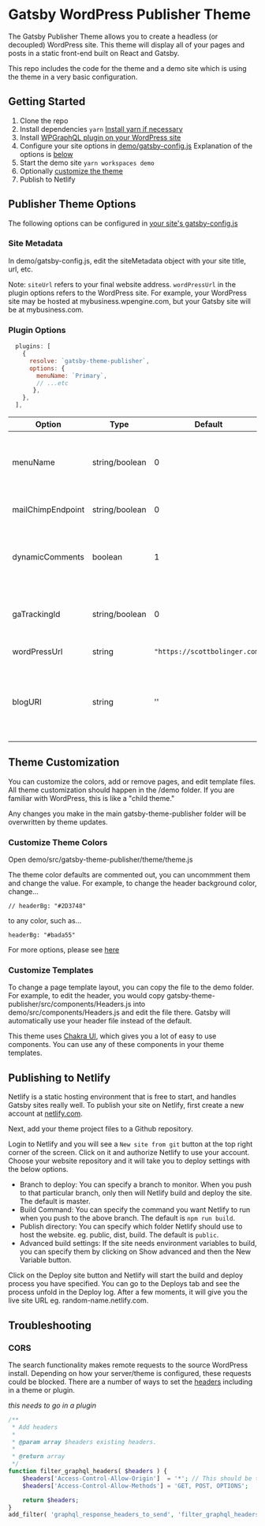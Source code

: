 # Gatsby WordPress Publisher Theme

The Gatsby Publisher Theme allows you to create a headless (or decoupled) WordPress site. This theme will display all of your pages and posts in a static front-end built on React and Gatsby. 

This repo includes the code for the theme and a demo site which is using the theme in a very basic configuration.

## Getting Started

1.  Clone the repo
2.  Install dependencies `yarn` [Install yarn if necessary](https://yarnpkg.com/lang/en/docs/install/)
3.  Install [WPGraphQL plugin on your WordPress site](https://github.com/wp-graphql/wp-graphql)
4.  Configure your site options in [demo/gatsby-config.js](https://github.com/staticfuse/gatsby-theme-publisher/blob/master/demo/gatsby-config.js#L18) Explanation of the options is [below](https://github.com/staticfuse/gatsby-theme-publisher#publisher-theme-options)
5.  Start the demo site `yarn workspaces demo`
6.  Optionally [customize the theme](https://github.com/staticfuse/gatsby-theme-publisher#theme-customization)
7.  Publish to Netlify

## Publisher Theme Options

The following options can be configured in [your site's gatsby-config.js](https://github.com/staticfuse/gatsby-theme-publisher/blob/master/demo/gatsby-config.js#L12)

### Site Metadata

In demo/gatsby-config.js, edit the siteMetadata object with your site title, url, etc. 

Note: `siteUrl` refers to your final website address. `wordPressUrl` in the plugin options refers to the WordPress site. For example, your WordPress site may be hosted at mybusiness.wpengine.com, but your Gatsby site will be at mybusiness.com.

### Plugin Options

```javascript
  plugins: [
    {
      resolve: `gatsby-theme-publisher`,
      options: {
        menuName: `Primary`,
        // ...etc
       },
    },
  ],
```

| Option | Type | Default | Description |
| -------| ---- | ------- | ----------- |
| menuName | string/boolean | 0 | The name of the _WordPress_ menu you'd like to use or `0` if you don't want render a menu. |
| mailChimpEndpoint | string/boolean | 0 | [Your mailchimp endpoint](https://www.gatsbyjs.org/packages/gatsby-plugin-mailchimp/#mailchimp-endpoint). Set to `0` to disable.
| dynamicComments | boolean | 1 | Enable or disable dynamic comments. If enabled, anyone can post a comment. |
| gaTrackingId | string/boolean | 0 | Your google analytics UA code. Set to `0` to disable Google Analytics. |
| wordPressUrl | string | `"https://scottbolinger.com"` | The URL of your WordPress site |
| blogURI | string | '' | The path prefix on the blog and blog posts. No leading slash. `'/blog'` would result in `https://my-domain.com/blog/`

## Theme Customization

You can customize the colors, add or remove pages, and edit template files. All theme customization should happen in the /demo folder. If you are familiar with WordPress, this is like a "child theme."

Any changes you make in the main gatsby-theme-publisher folder will be overwritten by theme updates.

### Customize Theme Colors

Open demo/src/gatsby-theme-publisher/theme/theme.js

The theme color defaults are commented out, you can uncommment them and change the value. For example, to change the header background color, change...

`// headerBg: "#2D3748"`

to any color, such as...

`headerBg: "#bada55"`

For more options, please see [here](https://chakra-ui.com/theme)

### Customize Templates

To change a page template layout, you can copy the file to the demo folder. For example, to edit the header, you would copy gatsby-theme-publisher/src/components/Headers.js into demo/src/components/Headers.js and edit the file there. Gatsby will automatically use your header file instead of the default.

This theme uses [Chakra UI](https://chakra-ui.com), which gives you a lot of easy to use components. You can use any of these components in your theme templates.

## Publishing to Netlify

Netlify is a static hosting environment that is free to start, and handles Gatsby sites really well. To publish your site on Netlify, first create a new account at [netlify.com](https://netlify.com). 

Next, add your theme project files to a Github repository.

Login to Netlify and you will see a `New site from git` button at the top right corner of the screen. Click on it and authorize Netlify to use your account. Choose your website repository and it will take you to deploy settings with the below options.

- Branch to deploy: You can specify a branch to monitor. When you push to that particular branch, only then will Netlify build and deploy the site. The default is master.
- Build Command: You can specify the command you want Netlify to run when you push to the above branch. The default is `npm run build`.
- Publish directory: You can specify which folder Netlify should use to host the website. eg. public, dist, build. The default is `public`.
- Advanced build settings: If the site needs environment variables to build, you can specify them by clicking on Show advanced and then the New Variable button.

Click on the Deploy site button and Netlify will start the build and deploy process you have specified. You can go to the Deploys tab and see the process unfold in the Deploy log. After a few moments, it will give you the live site URL eg. random-name.netlify.com.

## Troubleshooting

### CORS

The search functionality makes remote requests to the source WordPress install. Depending on how your server/theme is configured, these requests could be blocked. There are a number of ways to set the [headers](https://developer.mozilla.org/en-US/docs/Web/HTTP/Headers/Access-Control-Allow-Origin) including in a theme or plugin.

*this needs to go in a plugin*
```php
/**
 * Add headers
 *
 * @param array $headers existing headers.
 *
 * @return array
 */
function filter_graphql_headers( $headers ) {
	$headers['Access-Control-Allow-Origin']  = '*'; // This should be the domain of your Gatsby site.
	$headers['Access-Control-Allow-Methods'] = 'GET, POST, OPTIONS';

	return $headers;
}
add_filter( 'graphql_response_headers_to_send', 'filter_graphql_headers' );
```
